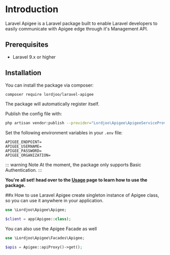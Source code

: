 # Introduction
Laravel Apigee is a Laravel package built to enable Laravel developers to easily communicate with Apigee edge 
through it's Management API.

## Prerequisites
- Laravel 9.x or higher

## Installation
You can install the package via composer:

```bash
composer require lordjoo/laravel-apigee
```
The package will automatically register itself.

Publish the config file with:
```bash
php artisan vendor:publish --provider="Lordjoo\Apigee\ApigeeServiceProvider"
```

Set the following environment variables in your `.env` file:
```dotenv
APIGEE_ENDPOINT=
APIGEE_USERNAME=
APIGEE_PASSWORD=
APIGEE_ORGANIZATION=
```
::: warning Note
At the moment, the package only supports Basic Authentication.
:::

**You're all set! head over to the [Usage](/docs/usage) page to learn how to use the package.**

##x How to use
Laravel Apigee create singleton instance of Apigee class, so you can use it anywhere in your application.

```php
use \Lordjoo\Apigee\Apigee;

$client = app(Apigee::class);
```

You can also use the Apigee Facade as well
```php
use \Lordjoo\Apigee\Facades\Apigee;

$apis = Apigee::apiProxy()->get();
```
